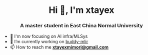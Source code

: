 
<h1 align="center">Hi 👋, I'm xtayex</h1>
<h3 align="center">A master student in East China Normal University</h3>

- 🎯 I'm now focusing on AI infra/MLSys
- 🔭 I’m currently working on [buddy-mlir](https://github.com/buddy-compiler/buddy-mlir)
- 📫 How to reach me **xtayexmimori@gmail.com**
